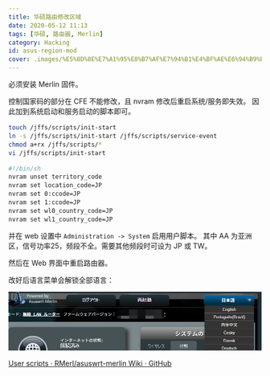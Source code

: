 ```yaml
---
title: 华硕路由修改区域
date: 2020-05-12 11:13
tags: [华硕, 路由器, Merlin]
category: Hacking
id: asus-region-mod
cover: .images/%E5%8D%8E%E7%A1%95%E8%B7%AF%E7%94%B1%E4%BF%AE%E6%94%B9%E5%8C%BA%E5%9F%9F/image-20210421222345051.png
---
```


必须安装 Merlin 固件。

控制国家码的部分在 CFE 不能修改，且 nvram 修改后重启系统/服务即失效。
因此加到系统启动和服务启动的脚本即可。

``` bash
touch /jffs/scripts/init-start
ln -s /jffs/scripts/init-start /jffs/scripts/service-event
chmod a+rx /jffs/scripts/*
vi /jffs/scripts/init-start
```

``` bash
#!/bin/sh
nvram unset territory_code
nvram set location_code=JP
nvram set 0:ccode=JP
nvram set 1:ccode=JP
nvram set wl0_country_code=JP
nvram set wl1_country_code=JP
```

并在 web 设置中 `Administration -> System` 启用用户脚本。
其中 AA 为亚洲区，信号功率25，频段不全。需要其他频段时可设为 JP 或 TW。

然后在 Web 界面中重启路由器。

改好后语言菜单会解锁全部语言：

![image-20210421222345051](.images/%E5%8D%8E%E7%A1%95%E8%B7%AF%E7%94%B1%E4%BF%AE%E6%94%B9%E5%8C%BA%E5%9F%9F/image-20210421222345051.png)

[User scripts · RMerl/asuswrt-merlin Wiki · GitHub](https://github.com/RMerl/asuswrt-merlin/wiki/User-scripts)

